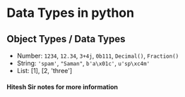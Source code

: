 # Data Types in python

## Object Types / Data Types

- Number: `1234`, `12.34`, `3+4j`, `0b111`, `Decimal()`, `Fraction()`
- String: `'spam'`, `"Saman"`, `b'a\x01c'`, `u'sp\xc4m'`
- List: [1], [2, 'three']

#### Hitesh Sir notes for more information
